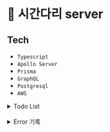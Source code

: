 # 🚀 시간다리 server

## Tech
- `Typescript`
- `Apollo Server`
- `Prisma`
- `GraphQL`
- `Postgresql`
- `AWS`

<details>
<summary>Todo List</summary>

- API
  - [x] email 인증 구현
- 회원가입
  - [x] phone & email 회원 가입
  - [x] username 중복 확인
  - [x] email 형식 확인 ~~fe에서 구현~~
  - [x] password 형식 확인 ~~fe에서 구현~~
- 유저
  - [x] 프로필 변경 (username, 위치, 프로필 사진)
  - [ ] 거래현황 보기
  - [x] 관심 목록 보기
  - [x] 계정 변경 (휴대폰 번호)
  - [x] 유저 차단 & 차단 풀기
  - [x] 차단한 유저 보기
  - [x] 회원 탈퇴
- 로그인
  - [x] 사용자 email * pw 조회
  - [x] 사용자 phone 조회
  - [ ] 로그인 API
- 회원정보 찾기
  - [x] 사용자 email 조회
  - [x] password 변경
- 알림
  - [x] Insert Notifications
  - [x] 알림 목록 보기
  - [x] 알림 삭제
  - [x] 알림 읽음
  - [ ] Push 알림 [FCM, kakao api]
  - [ ] 알림 on off
- 게시글
  - [x] 게시글 업로드
  - [x] 게시글 삭제
  - [x] 게시글 수정
  - [x] 상세 보기
  - [x] 리스트 보기
  - [x] 관심
  - [x] 상품 검색
- 댓글
  - [x] 댓글 작성
  - [x] 댓글 수정
  - [x] 댓글 삭제
- 배너
  - [x] 배너 생성
  - [x] 배너 삭제
  - [x] 배너 보기
- 공지사항 & 이벤트
  - [x] 등록
  - [x] 삭제
  - [x] 보기
  - [x] 수정
  - [x] 리스트
- 고객센터
  - [ ] FAQ
  - [ ] 문의하기
</details>
<br>
<details>
<summary>Error 기록</summary>

![스크린샷 2021-07-15 오후 9 26 54](https://user-images.githubusercontent.com/45463495/125788060-a94d64d9-f6ab-4e11-9327-65210677c004.png)
nodejs 메모리 초과 에러가 생겨서
```
$ heroku config:set NODE_OPTIONS="--max_old_space_size=2560"
```
위와 같은 명령어를 쳐서 메모리를 증가 시키고 재배포하니 서버 구동은 되나 
```
2021-07-15T12:35:00.053033+00:00 heroku[web.1]: Process running mem=600M(117.2%)
2021-07-15T12:35:00.065659+00:00 heroku[web.1]: Error R14 (Memory quota exceeded)
```
위와 같은 메모리 할당량을 초괴했다는 로그가 기록되고 있어서 추후에 aws Lightsail로 서버를 변경할 예정

</details>

